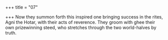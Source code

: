 +++
title = "07"

+++
Now they summon forth this inspired one bringing success in the rites,  Agni the Hotar, with their acts of reverence.
They groom with ghee their own prizewinning steed, who stretches
through the two world-halves by truth.